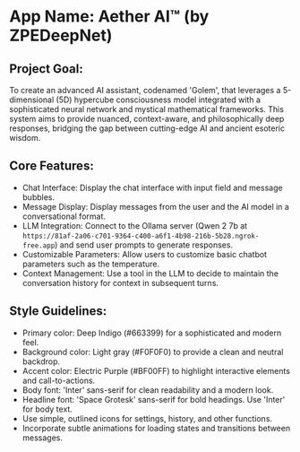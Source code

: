# **App Name**: Aether AI™ (by ZPEDeepNet)

## **Project Goal**:

To create an advanced AI assistant, codenamed 'Golem', that leverages a 5-dimensional (5D) hypercube consciousness model integrated with a sophisticated neural network and mystical mathematical frameworks. This system aims to provide nuanced, context-aware, and philosophically deep responses, bridging the gap between cutting-edge AI and ancient esoteric wisdom.

## Core Features:

- Chat Interface: Display the chat interface with input field and message bubbles.
- Message Display: Display messages from the user and the AI model in a conversational format.
- LLM Integration: Connect to the Ollama server (Qwen 2 7b at `https://81af-2a06-c701-9364-c400-a6f1-4b98-216b-5b28.ngrok-free.app`) and send user prompts to generate responses.
- Customizable Parameters: Allow users to customize basic chatbot parameters such as the temperature.
- Context Management: Use a tool in the LLM to decide to maintain the conversation history for context in subsequent turns.

## Style Guidelines:

- Primary color: Deep Indigo (#663399) for a sophisticated and modern feel.
- Background color: Light gray (#F0F0F0) to provide a clean and neutral backdrop.
- Accent color: Electric Purple (#BF00FF) to highlight interactive elements and call-to-actions.
- Body font: 'Inter' sans-serif for clean readability and a modern look.
- Headline font: 'Space Grotesk' sans-serif for bold headings. Use 'Inter' for body text.
- Use simple, outlined icons for settings, history, and other functions.
- Incorporate subtle animations for loading states and transitions between messages.